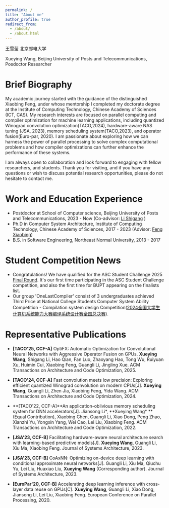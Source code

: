 ```yaml
---
permalink: /
title: "About me"
author_profile: true
redirect_from: 
  - /about/
  - /about.html
---
```


王雪莹 北京邮电大学 

Xueying Wang, Beijing University of Posts and Telecommunications, Posdoctor Researcher

# Brief Biography

My academic journey started with the guidance of the distinguished Xiaobing Feng, under whose mentorship I completed my doctorate degree at the Institute of Computing Technology, Chinese Academy of Sciences (ICT, CAS). My research interests are focused on parallel computing and compiler optimization for machine learning applications, including quantized Winograd convolution optimization(TACO,2024), hardware-aware NAS tuning (JSA, 2023), memory scheduling system(TACO,2023), and operator fusion(Euro-par, 2020). I am passionate about exploring how we can harness the power of parallel processing to solve complex computational problems and how compiler optimizations can further enhance the performance of these systems.

I am always open to collaboration and look forward to engaging with fellow researchers, and students. Thank you for visiting, and if you have any questions or wish to discuss potential research opportunities, please do not hesitate to contact me.


# Work  and Education Experience
* Postdoctor at School of Computer science, Beijing University of Posts and Telecommunications, 2023 - Now (Co-advisor: [Li Shigang](https://shigangli.github.io/) )
* Ph.D in Computer System Architecture, Institute of Computing Technology, Chinese Academy of Sciences, 2017 - 2023 (Advisor: [Feng Xiaobing](https://www.ict.ac.cn/sourcedb/cn/jssrck/200909/t20090917_2496613.html))
* B.S. in Software Engineering, Northeast Normal University, 2013 - 2017

# Student Competition News
* Congratulations! We have qualified for the ASC Student Challenge 2025 [Final Round](https://mp.weixin.qq.com/s/cRhgpgd7sdR7f1gmzgmW0Q). It's our first time participating in the ASC Student Challenge competition, and also the first time for BUPT appearing on the finalists list.
* Our group 'OneLastCompiler' consist of 3 undergraduates achieved Third Price at National College Students Computer System Ability Competition -  Compilation system design Competition([2024全国大学生计算机系统能力大赛编译系统设计赛全国总决赛](https://mp.weixin.qq.com/s/QAGkyzMGqV6lS4EkyQFBXg)).

# Representative Publications
* **[TACO'25, CCF-A]** OptiFX: Automatic Optimization for Convolutional Neural Networks with Aggressive Operator Fusion on GPUs. **Xueying Wang**, Shigang Li, Hao Qian, Fan Luo, Zhaoyang Hao, Tong Wu, Ruiyuan Xu, Huimin Cui, Xiaobing Feng, Guangli Li, Jingling Xue. ACM Transactions on Architecture and Code Optimization, 2025.

* **[TACO'24, CCF-A]** Fast convolution meets low precision: Exploring efficient quantized Winograd convolution on modern CPUs[J]. **Xueying Wang**, Guangli Li, Zhen Jia, Xiaobing Feng, Yida Wang. ACM Transactions on Architecture and Code Optimization, 2024.

* **[TACO'22, CCF-A]**An application-oblivious memory scheduling system for DNN accelerators[J]. Jiansong Li\*, **Xueying Wang\* **(Equal Contribution), Xiaobing Chen, Guangli Li, Xiao Dong, Peng Zhao, Xianzhi Yu, Yongxin Yang, Wei Cao, Lei Liu, Xiaobing Feng. ACM Transactions on Architecture and Code Optimization, 2022.

* **[JSA'23, CCF-B]** Facilitating hardware-aware neural architecture search with learning-based predictive models[J]. **Xueying Wang**, Guangli Li, Xiu Ma, Xiaobing Feng. Journal of Systems Architecture, 2023.

* **[JSA'23, CCF-B]** CoAxNN: Optimizing on-device deep learning with conditional approximate neural networks[J]. Guangli Li, Xiu Ma, Qiuchu Yu, Lei Liu, Huaxiao Liu, **Xueying Wang** (Corresponding author). Journal of Systems Architecture, 2023.

* **[EuroPar'20, CCF-B]** Accelerating deep learning inference with cross-layer data reuse on GPUs[C]. **Xueying Wang**, Guangli Li, Xiao Dong, Jiansong Li, Lei Liu, Xiaobing Feng. European Conference on Parallel Processing, 2020.



